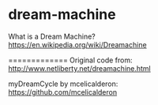 dream-machine
=============

What is a Dream Machine?  
https://en.wikipedia.org/wiki/Dreamachine

=============
Original code from:  
http://www.netliberty.net/dreamachine.html 

myDreamCycle by mcelicalderon:  
https://github.com/mcelicalderon
